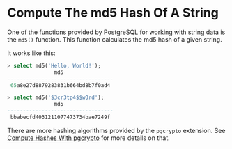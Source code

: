 # Compute The md5 Hash Of A String

One of the functions provided by PostgreSQL for working with string data is the `md5()` function. This function calculates the md5 hash of a given string.

It works like this:

```sql
> select md5('Hello, World!');
               md5
----------------------------------
 65a8e27d8879283831b664bd8b7f0ad4

> select md5('$3cr3tp4$$w0rd');
               md5
----------------------------------
 bbabecfd4031211077473734bae7249f
```

There are more hashing algorithms provided by the `pgcrypto` extension. See [Compute Hashes With pgcrypto](postgres/compute-hashes-with-pgcrypto.md) for more details on that.
